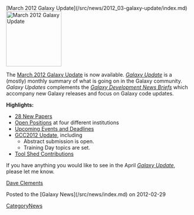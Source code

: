 <div class='newsItemHeader'>[March 2012 Galaxy Update](/src/news/2012_03-galaxy-update/index.md)</div>

<div class='right'><a href='/src/galaxy-updates/2012_03/index.md'><img src="/src/images/logos/GalaxyUpdate200.png" alt="March 2012 Galaxy Update" width=150 /></a></div>

The [March 2012 Galaxy Update](/src/galaxy-updates/2012_03/index.md) is now available.  *[Galaxy Update](/src/galaxy-updates/index.md)* is a (mostly) monthly summary of what is going on in the Galaxy community.  *Galaxy Updates* complements the *[Galaxy Development News Briefs](/src/dev-news-briefs/index.md)* which accompany new Galaxy releases and focus on Galaxy code updates.

**Highlights:**

* [28 New Papers](/src/galaxy-updates/2012_03/index.md#new-papers)
* [Open Positions](/src/galaxy-updates/2012_03/index.md#whos-hiring) at four different institutions
* [Upcoming Events and Deadlines](/src/galaxy-updates/2012_03/index.md#upcoming-events-and-deadlines)
* [GCC2012 Update](/src/galaxy-updates/2012_03/index.md#gcc2012-update), including
  * Abstract submission is open.
  * Training Day topics are set.
* [Tool Shed Contributions](/src/galaxy-updates/2012_03/index.md#toolshed-contributions)

If you have anything you would like to see in the April *[Galaxy Update](/src/galaxy-updates/index.md)*, please let me know.

[Dave Clements](/src/dave-clements/index.md)

<div class='newsItemFooter'>Posted to the [Galaxy News](/src/news/index.md) on 2012-02-29 </div>

[CategoryNews](/src/category-news/index.md)
